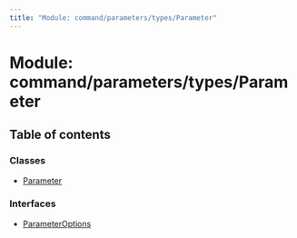 ```yaml
---
title: "Module: command/parameters/types/Parameter"
---
```


# Module: command/parameters/types/Parameter

## Table of contents

### Classes

- [Parameter](../classes/command_parameters_types_parameter.parameter.md)

### Interfaces

- [ParameterOptions](../interfaces/command_parameters_types_parameter.parameteroptions.md)
